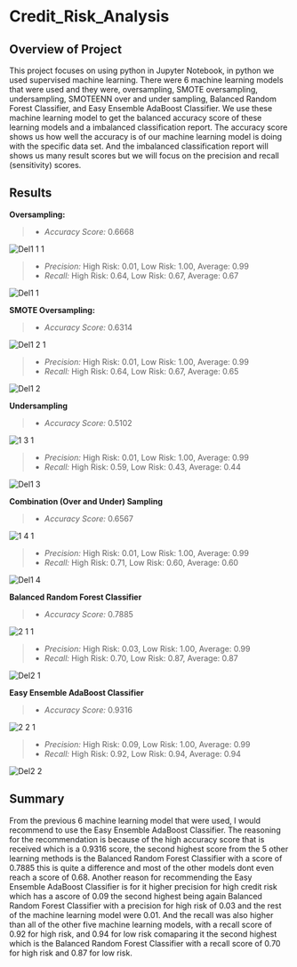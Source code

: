# Credit_Risk_Analysis

## Overview of Project

This project focuses on using python in Jupyter Notebook, in python we used supervised machine learning. There were 6 machine learning models that were used and they were, oversampling, SMOTE oversampling, undersampling, SMOTEENN over and under sampling, Balanced Random Forest Classifier, and Easy Ensemble AdaBoost Classifier. We use these machine learning model to get the balanced accuracy score of these learning models and a imbalanced classification report. The accuracy score shows us how well the accuracy is of our machine learning model is doing with the specific data set. And the imbalanced classification report will shows us many result scores but we will focus on the precision and recall (sensitivity) scores.
## Results

**Oversampling:**

> - *Accuracy Score:* 0.6668

![Del1 1 1](https://user-images.githubusercontent.com/97326526/175850554-f3fc5d26-0356-4a30-bc30-63f9beeeac3e.JPG)

> - *Precision:* High Risk: 0.01, Low Risk: 1.00, Average: 0.99
> - *Recall:* High Risk: 0.64, Low Risk: 0.67, Average: 0.67

![Del1 1](https://user-images.githubusercontent.com/97326526/175850595-bcea8edf-03e4-4774-bea3-fec2436f52b9.JPG)

**SMOTE Oversampling:**

> - *Accuracy Score:* 0.6314

![Del1 2 1](https://user-images.githubusercontent.com/97326526/175850615-0f171275-3f26-4a7b-b47e-d83ba547af2f.JPG)

> - *Precision:* High Risk: 0.01, Low Risk: 1.00, Average: 0.99
> - *Recall:* High Risk: 0.64, Low Risk: 0.67, Average: 0.65

![Del1 2](https://user-images.githubusercontent.com/97326526/175850638-f8d03757-5b1e-4af1-87f0-d83b9c875102.JPG)

**Undersampling**

> - *Accuracy Score:* 0.5102

![1 3 1](https://user-images.githubusercontent.com/97326526/175850656-58d5264a-9ed2-4a26-93c6-ee4530244507.JPG)

> - *Precision:* High Risk: 0.01, Low Risk: 1.00, Average: 0.99
> - *Recall:* High Risk: 0.59, Low Risk: 0.43, Average: 0.44

![Del1 3](https://user-images.githubusercontent.com/97326526/175850670-e35b59c1-6645-440a-8fd4-96d5e927dd60.JPG)

**Combination (Over and Under) Sampling**

> - *Accuracy Score:* 0.6567

![1 4 1](https://user-images.githubusercontent.com/97326526/175850704-31e21599-1415-48ad-810d-639b655a33bd.JPG)

> - *Precision:* High Risk: 0.01, Low Risk: 1.00, Average: 0.99
> - *Recall:* High Risk: 0.71, Low Risk: 0.60, Average: 0.60

![Del1 4](https://user-images.githubusercontent.com/97326526/175850766-7f33c1fe-c480-426b-a3c9-8eea15e1a6a9.JPG)

**Balanced Random Forest Classifier**

> - *Accuracy Score:* 0.7885

![2 1 1](https://user-images.githubusercontent.com/97326526/175850791-5cdd1703-9d44-4efa-9c40-57dd4ed15f03.JPG)

> - *Precision:* High Risk: 0.03, Low Risk: 1.00, Average: 0.99
> - *Recall:* High Risk: 0.70, Low Risk: 0.87, Average: 0.87

![Del2 1](https://user-images.githubusercontent.com/97326526/175850803-33c31f6c-a8f1-4250-beb6-4d300eab7cb5.JPG)

**Easy Ensemble AdaBoost Classifier**

> - *Accuracy Score:* 0.9316

![2 2 1](https://user-images.githubusercontent.com/97326526/175850818-cec3b171-5f23-47be-8de4-08ecf7ce9303.JPG)

> - *Precision:* High Risk: 0.09, Low Risk: 1.00, Average: 0.99
> - *Recall:* High Risk: 0.92, Low Risk: 0.94, Average: 0.94

![Del2 2](https://user-images.githubusercontent.com/97326526/175850854-f4c789ae-4198-4780-b263-71da07548c40.JPG)

## Summary

From the previous 6 machine learning model that were used, I would recommend to use the Easy Ensemble AdaBoost Classifier. The reasoning for the recommendation is because of the high accuracy score that is received which is a 0.9316 score, the second highest score from the 5 other learning methods is the Balanced Random Forest Classifier with a score of 0.7885 this is quite a difference and most of the other models dont even reach a score of 0.68. Another reason for recommending the Easy Ensemble AdaBoost Classifier is for it higher precision for high credit risk which has a ascore of 0.09 the second highest being again Balanced Random Forest Classifier with a precision for high risk of 0.03 and the rest of the machine learning model were 0.01. And the recall was also higher than all of the other five machine learning models, with a recall score of 0.92 for high risk, and 0.94 for low risk comaparing it the second highest which is the Balanced Random Forest Classifier with a recall score of 0.70 for high risk and 0.87 for low risk.
